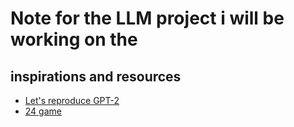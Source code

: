 # Note for the LLM project i will be working on the

## inspirations and resources
- [Let's reproduce GPT-2](https://github.com/karpathy/build-nanogpt)
- [24 game](https://github.com/zhangfaen/24GameGPT)

